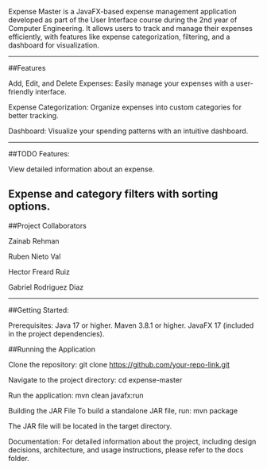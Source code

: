 Expense Master is a JavaFX-based expense management application developed as part of the User Interface course during the 2nd year of Computer Engineering. It allows users to track and manage their expenses efficiently, with features like expense categorization, filtering, and a dashboard for visualization.


-----------------------------------------------------------------------------------------------------------------------------------------------------------------------------------------------------------
##Features

Add, Edit, and Delete Expenses: Easily manage your expenses with a user-friendly interface.

Expense Categorization: Organize expenses into custom categories for better tracking.

Dashboard: Visualize your spending patterns with an intuitive dashboard.

----------------------------------------------------------------------------------------------------------------------------------------------------------------------------------------------------------------

##TODO Features:

View detailed information about an expense.

Expense and category filters with sorting options.
-----------------------------------------------------------------------------------------------------------------------------------------------------------------------------------------------------------

##Project Collaborators

Zainab Rehman

Ruben Nieto Val

Hector Freard Ruiz

Gabriel Rodriguez Diaz

-----------------------------------------------------------------------------------------------------------------------------------------------------------------------------------------------------------

##Getting Started: 

Prerequisites: 
Java 17 or higher.
Maven 3.8.1 or higher.
JavaFX 17 (included in the project dependencies).


##Running the Application

Clone the repository:
git clone https://github.com/your-repo-link.git

Navigate to the project directory:
cd expense-master

Run the application:
mvn clean javafx:run

Building the JAR File
To build a standalone JAR file, run:
mvn package

The JAR file will be located in the target directory.


Documentation:
For detailed information about the project, including design decisions, architecture, and usage instructions, please refer to the docs folder.
